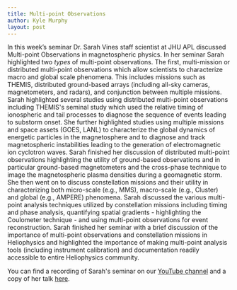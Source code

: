 ```yaml
---
title: Multi-point Observations
author: Kyle Murphy
layout: post
---
```


In this week’s seminar Dr. Sarah Vines staff scientist at JHU APL discussed Multi-point Observations in magnetospheric physics. In her seminar Sarah highlighted two _types_ of multi-point observations. The first, multi-mission or distributed multi-point observations which allow scientists to characterize macro and global scale phenomena. This includes missions such as THEMIS, distributed ground-based arrays (including all-sky cameras, magnetometers, and radars), and conjunction between multiple missions. Sarah highlighted several studies using distributed multi-point observations including THEMIS's seminal study which used the relative timing of ionospheric and tail processes to diagnose the sequence of events leading to substorm onset. She further highlighted studies using multiple missions and space assets (GOES, LANL) to characterize the global dynamics of energetic particles in the magnetosphere and to diagnose and track magnetospheric instabilities leading to the generation of electromagnetic ion cyclotron waves. Sarah finished her discussion of distributed multi-point observations highlighting the utility of ground-based observations and in particular ground-based magnetometers and the cross-phase technique to image the magnetospheric plasma densities during a geomagnetic storm. She then went on to discuss constellation missions and their utility in characterizing both micro-scale (e.g., MMS), macro-scale (e.g., Cluster) and global (e.g., AMPERE) phenomena. Sarah discussed the various multi-point analysis techniques utilized by constellation missions including timing and phase analysis, quantifying spatial gradients - highlighting the Coulometer technique - and using multi-point observations for event reconstruction. Sarah finished her seminar with a brief discussion of the importance of multi-point observations and constellation missions in Heliophysics and highlighted the importance of making multi-point analysis tools (including instrument calibration) and documentation readily accessible to entire Heliophysics community.

You can find a recording of Sarah's seminar on our [YouTube channel][1] and a copy of her talk [here][2].

[1]:https://www.youtube.com/channel/UCNlOK9mCmI3V111EHQRCuEQ
[2]:https://github.com/MSOLSS/MagSeminars/blob/master/presentations/
